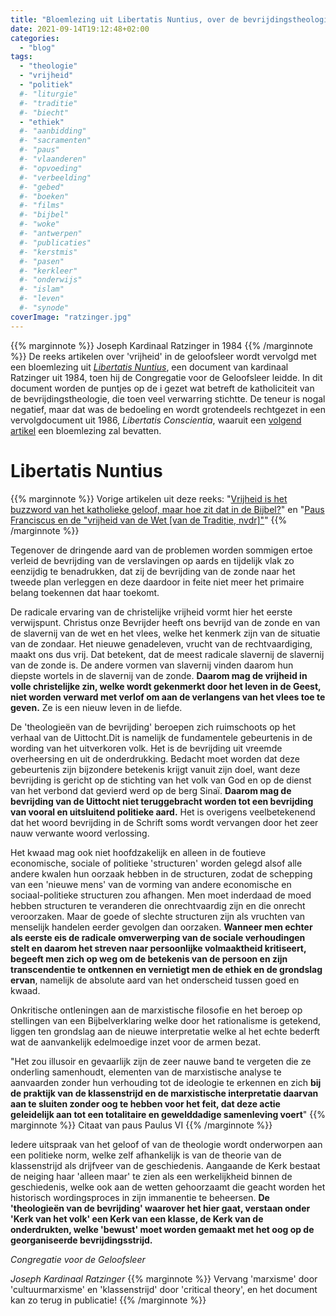 ```yaml
---
title: "Bloemlezing uit Libertatis Nuntius, over de bevrijdingstheologie, Ratzinger, Congregatie vd Geloofsleer, 1984"
date: 2021-09-14T19:12:48+02:00
categories: 
  - "blog"
tags:
  - "theologie"
  - "vrijheid"
  - "politiek"
  #- "liturgie"
  #- "traditie"
  #- "biecht"
  - "ethiek"
  #- "aanbidding"
  #- "sacramenten"
  #- "paus"
  #- "vlaanderen"
  #- "opvoeding"
  #- "verbeelding"
  #- "gebed"
  #- "boeken"
  #- "films"
  #- "bijbel"
  #- "woke"
  #- "antwerpen"
  #- "publicaties"
  #- "kerstmis"
  #- "pasen"
  #- "kerkleer"
  #- "onderwijs"
  #- "islam"
  #- "leven"
  #- "synode"
coverImage: "ratzinger.jpg"
---
```


{{% marginnote %}}
Joseph Kardinaal Ratzinger in 1984
{{% /marginnote %}}
De reeks artikelen over 'vrijheid' in de geloofsleer wordt vervolgd met een bloemlezing uit _[Libertatis Nuntius](https://rkdocumenten.nl/rkdocs/index.php?mi=600&doc=1092&id=0)_, een document van kardinaal Ratzinger uit 1984, toen hij de Congregatie voor de Geloofsleer leidde. In dit document worden de puntjes op de i gezet wat betreft de katholiciteit van de bevrijdingstheologie, die toen veel verwarring stichtte. De teneur is nogal negatief, maar dat was de bedoeling en wordt grotendeels rechtgezet in een vervolgdocument uit 1986, _Libertatis Conscientia_, waaruit een [volgend artikel](/blog/bloemlezing-uit-libertatis-conscientia-ratzinger-congregatie-vd-geloofsleer-1986/) een bloemlezing zal bevatten.

# Libertatis Nuntius
{{% marginnote %}}
Vorige artikelen uit deze reeks: "[Vrijheid is het buzzword van het katholieke geloof, maar hoe zit dat in de Bijbel?](/blog/vrijheid-het-buzzword-van-het-katholieke-geloof-maar-hoe-zit-dat-in-de-bijbel/)" en "[Paus Franciscus en de "vrijheid van de Wet [van de Traditie, nvdr]"](/blog/paus-franciscus-en-de-vrijheid-van-de-wet-van-de-traditie-nvdr/)"
{{% /marginnote %}}

Tegenover de dringende aard van de problemen worden sommigen ertoe verleid de bevrijding van de verslavingen op aards en tijdelijk vlak zo eenzijdig te benadrukken, dat zij de bevrijding van de zonde naar het tweede plan verleggen en deze daardoor in feite niet meer het primaire belang toekennen dat haar toekomt.

De radicale ervaring van de christelijke vrijheid vormt hier het eerste verwijspunt. Christus onze Bevrijder heeft ons bevrijd van de zonde en van de slavernij van de wet en het vlees, welke het kenmerk zijn van de situatie van de zondaar. Het nieuwe genadeleven, vrucht van de rechtvaardiging, maakt ons dus vrij. Dat betekent, dat de meest radicale slavernij de slavernij van de zonde is. De andere vormen van slavernij vinden daarom hun diepste wortels in de slavernij van de zonde. **Daarom mag de vrijheid in volle christelijke zin, welke wordt gekenmerkt door het leven in de Geest, niet worden verward met verlof om aan de verlangens van het vlees toe te geven.** Ze is een nieuw leven in de liefde.

De 'theologieën van de bevrijding' beroepen zich ruimschoots op het verhaal van de Uittocht.Dit is namelijk de fundamentele gebeurtenis in de wording van het uitverkoren volk. Het is de bevrijding uit vreemde overheersing en uit de onderdrukking. Bedacht moet worden dat deze gebeurtenis zijn bijzondere betekenis krijgt vanuit zijn doel, want deze bevrijding is gericht op de stichting van het volk van God en op de dienst van het verbond dat gevierd werd op de berg Sinaï. **Daarom mag de bevrijding van de Uittocht niet teruggebracht worden tot een bevrijding van vooral en uitsluitend politieke aard.** Het is overigens veelbetekenend dat het woord bevrijding in de Schrift soms wordt vervangen door het zeer nauw verwante woord verlossing.

Het kwaad mag ook niet hoofdzakelijk en alleen in de foutieve economische, sociale of politieke 'structuren' worden gelegd alsof alle andere kwalen hun oorzaak hebben in de structuren, zodat de schepping van een 'nieuwe mens' van de vorming van andere economische en sociaal-politieke structuren zou afhangen. Men moet inderdaad de moed hebben structuren te veranderen die onrechtvaardig zijn en die onrecht veroorzaken. Maar de goede of slechte structuren zijn als vruchten van menselijk handelen eerder gevolgen dan oorzaken. **Wanneer men echter als eerste eis de radicale omverwerping van de sociale verhoudingen stelt en daarom het streven naar persoonlijke volmaaktheid kritiseert, begeeft men zich op weg om de betekenis van de persoon en zijn transcendentie te ontkennen en vernietigt men de ethiek en de grondslag ervan**, namelijk de absolute aard van het onderscheid tussen goed en kwaad.

Onkritische ontleningen aan de marxistische filosofie en het beroep op stellingen van een Bijbelverklaring welke door het rationalisme is getekend, liggen ten grondslag aan de nieuwe interpretatie welke al het echte bederft wat de aanvankelijk edelmoedige inzet voor de armen bezat. 

"Het zou illusoir en gevaarlijk zijn de zeer nauwe band te vergeten die ze onderling samenhoudt, elementen van de marxistische analyse te aanvaarden zonder hun verhouding tot de ideologie te erkennen en zich **bij de praktijk van de klassenstrijd en de marxistische interpretatie daarvan aan te sluiten zonder oog te hebben voor het feit, dat deze actie geleidelijk aan tot een totalitaire en gewelddadige samenleving voert**"
{{% marginnote %}}
Citaat van paus Paulus VI
{{% /marginnote %}}

Iedere uitspraak van het geloof of van de theologie wordt onderworpen aan een politieke norm, welke zelf afhankelijk is van de theorie van de klassenstrijd als drijfveer van de geschiedenis. Aangaande de Kerk bestaat de neiging haar 'alleen maar' te zien als een werkelijkheid binnen de geschiedenis, welke ook aan de wetten gehoorzaamt die geacht worden het historisch wordingsproces in zijn immanentie te beheersen. **De 'theologieën van de bevrijding' waarover het hier gaat, verstaan onder 'Kerk van het volk' een Kerk van een klasse, de Kerk van de onderdrukten, welke 'bewust' moet worden gemaakt met het oog op de georganiseerde bevrijdingsstrijd.**

*Congregatie voor de Geloofsleer*

*Joseph Kardinaal Ratzinger*
{{% marginnote %}}
Vervang 'marxisme' door 'cultuurmarxisme' en 'klassenstrijd' door 'critical theory', en het document kan zo terug in publicatie!
{{% /marginnote %}}

